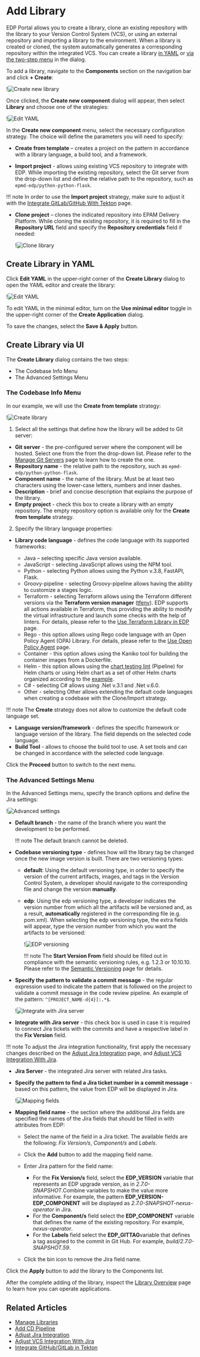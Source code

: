 # Add Library

EDP Portal allows you to create a library, clone an existing repository with the library to your Version Control System (VCS), or using an external repository and importing a library to the environment. When a library is created or cloned, the system automatically generates a corresponding repository within the integrated VCS. You can create a library [in YAML](#YAML) or [via the two-step menu](#menu) in the dialog.

To add a library, navigate to the **Components** section on the navigation bar and click **+ Create**:

  !![Create new library](../assets/user-guide/create_new_codebase.png "Create new library")

Once clicked, the **Create new component** dialog will appear, then select **Library** and choose one of the strategies:

  !![Edit YAML](../assets/user-guide/headlamp_new_component_library.png "Create new component menu")

In the **Create new component** menu, select the necessary configuration strategy. The choice will define the parameters you will need to specify:

* **Create from template** – creates a project on the pattern in accordance with a library language, a build tool, and a framework.

* **Import project** - allows using existing VCS repository to integrate with EDP. While importing the existing repository, select the Git server from the drop-down list and define the relative path to the repository, such as `epmd-edp/python-python-flask`.

!!! note
    In order to use the **Import project** strategy, make sure to adjust it with the [Integrate GitLab/GitHub With Tekton](../operator-guide/import-strategy-tekton.md) page.

* **Clone project** – clones the indicated repository into EPAM Delivery Platform. While cloning the existing repository, it is required to fill in the **Repository URL** field and specify the **Repository credentials** field if needed:

  !![Clone library](../assets/user-guide/edp-portal-clone-library.png "Clone library")

## Create Library in YAML <a name="YAML"></a>

Click **Edit YAML** in the upper-right corner of the **Create Library** dialog to open the YAML editor and create the library:

  !![Edit YAML](../assets/user-guide/edp-portal-yaml-edit-library.png "Edit YAML")

To edit YAML in the minimal editor, turn on the **Use minimal editor** toggle in the upper-right corner of the **Create Application** dialog.

To save the changes, select the **Save & Apply** button.

## Create Library via UI <a name="menu"></a>

The **Create Library** dialog contains the two steps:

* The Codebase Info Menu
* The Advanced Settings Menu

### The Codebase Info Menu

In our example, we will use the **Create from template** strategy:

  !![Create library](../assets/user-guide/edp-portal-library-codebase-info.png "Create library")

1. Select all the settings that define how the library will be added to Git server:

  * **Git server** - the pre-configured server where the component will be hosted. Select one from the from the drop-down list. Please refer to the [Manage Git Servers](git-server-overview.md) page to learn how to create the one.
  * **Repository name** - the relative path to the repository, such as `epmd-edp/python-python-flask`.
  * **Component name** - the name of the library. Must be at least two characters using the lower-case letters, numbers and inner dashes.
  * **Description** - brief and concise description that explains the purpose of the library.
  * **Empty project** - check this box to create a library with an empty repository. The empty repository option is available only for the **Create from template** strategy.

2. Specify the library language properties:

  * **Library code language** - defines the code language with its supported frameworks:

    * Java – selecting specific Java version available.
    * JavaScript - selecting JavaScript allows using the NPM tool.
    * Python - selecting Python allows using the Python v.3.8, FastAPI, Flask.
    * Groovy-pipeline - selecting Groovy-pipeline allows having the ability to customize a stages logic.
    * Terraform - selecting Terraform allows using the Terraform different versions via the **Terraform version manager** ([tfenv](https://github.com/tfutils/tfenv#usage)).
        EDP supports all actions available in Terraform, thus providing the ability to modify the virtual infrastructure and launch some checks with the help of linters.
        For details, please refer to the [Use Terraform Library in EDP](../user-guide/terraform-stages.md) page.
    * Rego - this option allows using Rego code language with an Open Policy Agent (OPA) Library. For details, please refer to the [Use Open Policy Agent](../user-guide/opa-stages.md) page.
    * Container - this option allows using the Kaniko tool for building the container images from a Dockerfile.
    * Helm - this option allows using the [chart testing lint](https://github.com/helm/chart-testing) (Pipeline) for Helm charts or using Helm chart as a set of other Helm charts organized according to the [example](https://github.com/argoproj/argo-helm/tree/main).
    * C# - selecting C# allows using .Net v.3.1 and .Net v.6.0.
    * Other - selecting Other allows extending the default code languages when creating a codebase with the Clone/Import strategy.

  !!! note
      The **Create** strategy does not allow to customize the default code language set.

  * **Language version/framework** - defines the specific framework or language version of the library. The field depends on the selected code language.
  * **Build Tool** - allows to choose the build tool to use. A set tools and can be changed in accordance with the selected code language.

Click the **Proceed** button to switch to the next menu.

### The Advanced Settings Menu

In the Advanced Settings menu, specify the branch options and define the Jira settings:

  !![Advanced settings](../assets/user-guide/edp-portal-library-advanced-settings-menu.png "Advanced settings")

* **Default branch** - the name of the branch where you want the development to be performed.

  !!! note
      The default branch cannot be deleted.

* **Codebase versioning type** - defines how will the library tag be changed once the new image version is built. There are two versioning types:
  * **default**: Using the default versioning type, in order to specify the version of the current artifacts, images, and tags in the Version Control System, a developer should navigate to the corresponding file and change the version **manually**.
  * **edp**: Using the edp versioning type, a developer indicates the version number from which all the artifacts will be versioned and, as a result, **automatically** registered in the corresponding file (e.g. pom.xml). When selecting the edp versioning type, the extra fields will appear, type the version number from which you want the artifacts to be versioned:

      !![EDP versioning](../assets/user-guide/edp-portal-library-edp-versioning.png "EDP versioning")

    !!! note
        The **Start Version From** field should be filled out in compliance with the semantic versioning rules, e.g. 1.2.3 or 10.10.10. Please refer to the [Semantic Versioning](https://semver.org/) page for details.

* **Specify the pattern to validate a commit message** - the regular expression used to indicate the pattern that is followed on the project to validate a commit message in the code review pipeline. An example of the pattern: `^[PROJECT_NAME-d{4}]:.*$`.

  !![Integrate with Jira server](../assets/user-guide/edp-portal-library-jira-server.png "Integrate with Jira server")

* **Integrate with Jira server** - this check box is used in case it is required to connect Jira tickets with the commits
and have a respective label in the **Fix Version** field.

!!! note
    To adjust the Jira integration functionality, first apply the necessary changes described on the [Adjust Jira Integration](../operator-guide/jira-integration.md) page,
    and [Adjust VCS Integration With Jira](../operator-guide/jira-gerrit-integration.md).

* **Jira Server** - the integrated Jira server with related Jira tasks.

* **Specify the pattern to find a Jira ticket number in a commit message** - based on this pattern, the value from EDP will be displayed in Jira.

  !![Mapping fields](../assets/user-guide/edp-portal-library-advanced-mapping.png "Mapping fields")

* **Mapping field name** - the section where the additional Jira fields are specified the names of the Jira fields that should be filled in with attributes from EDP:

  * Select the name of the field in a Jira ticket. The available fields are the following: *Fix Version/s*, *Component/s* and *Labels*.

  * Click the **Add** button to add the mapping field name.

  * Enter Jira pattern for the field name:

    * For the **Fix Version/s** field, select the **EDP_VERSION** variable that represents an EDP upgrade version, as in _2.7.0-SNAPSHOT_.Combine variables to make the value more informative. For example, the pattern **EDP_VERSION-EDP_COMPONENT** will be displayed as _2.7.0-SNAPSHOT-nexus-operator_ in Jira.
    * For the **Component/s** field select the **EDP_COMPONENT** variable that defines the name of the existing repository. For example, _nexus-operator_.
    * For the **Labels** field select the **EDP_GITTAG**variable that defines a tag assigned to the commit in Git Hub. For example, _build/2.7.0-SNAPSHOT.59_.

  * Click the bin icon to remove the Jira field name.

Click the **Apply** button to add the library to the Components list.

After the complete adding of the library, inspect the [Library Overview](library.md) page to learn how you can operate applications.

## Related Articles

* [Manage Libraries](library.md)
* [Add CD Pipeline](add-cd-pipeline.md)
* [Adjust Jira Integration](../operator-guide/jira-integration.md)
* [Adjust VCS Integration With Jira](../operator-guide/jira-gerrit-integration.md)
* [Integrate GitHub/GitLab in Tekton](../operator-guide/import-strategy-tekton.md)

[//]: # (* [Use Terraform Library in EDP]&#40;terraform-stages.md&#41;)

[//]: # (* [Use Open Policy Agent Library in EDP]&#40;opa-stages.md&#41;)
